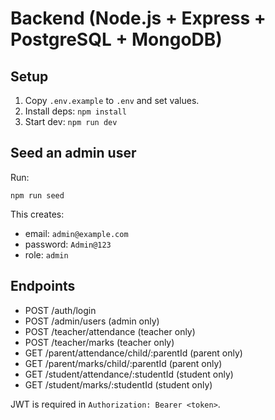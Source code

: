# Backend (Node.js + Express + PostgreSQL + MongoDB)

## Setup
1) Copy `.env.example` to `.env` and set values.
2) Install deps: `npm install`
3) Start dev: `npm run dev`

## Seed an admin user
Run:
```
npm run seed
```
This creates:
- email: `admin@example.com`
- password: `Admin@123`
- role: `admin`

## Endpoints
- POST /auth/login
- POST /admin/users (admin only)
- POST /teacher/attendance (teacher only)
- POST /teacher/marks (teacher only)
- GET /parent/attendance/child/:parentId (parent only)
- GET /parent/marks/child/:parentId (parent only)
- GET /student/attendance/:studentId (student only)
- GET /student/marks/:studentId (student only)

JWT is required in `Authorization: Bearer <token>`.